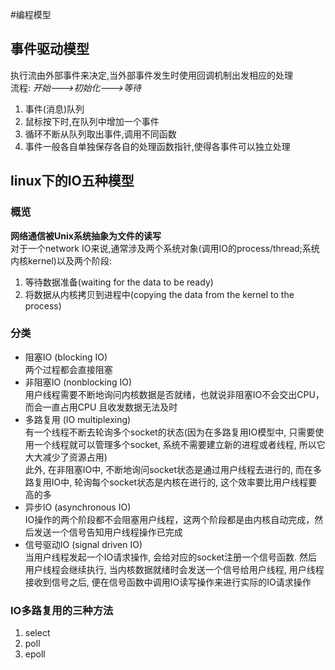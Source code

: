 #编程模型

## 事件驱动模型
执行流由外部事件来决定,当外部事件发生时使用回调机制出发相应的处理<br/>
流程: *开始--->初始化--->等待*

1. 事件(消息)队列
2. 鼠标按下时,在队列中增加一个事件
3. 循环不断从队列取出事件,调用不同函数
4. 事件一般各自单独保存各自的处理函数指针,使得各事件可以独立处理

## linux下的IO五种模型
### 概览
**网络通信被Unix系统抽象为文件的读写**<br/>
对于一个network IO来说,通常涉及两个系统对象(调用IO的process/thread;系统内核kernel)以及两个阶段:

1. 等待数据准备(waiting for the data to be ready)
2. 将数据从内核拷贝到进程中(copying the data from the kernel to the process)
### 分类
+ 阻塞IO (blocking IO)<br/>
两个过程都会直接阻塞
+ 非阻塞IO (nonblocking IO)<br/>
用户线程需要不断地询问内核数据是否就绪，也就说非阻塞IO不会交出CPU，而会一直占用CPU 
且收发数据无法及时
+ 多路复用 (IO multiplexing)<br/>
有一个线程不断去轮询多个socket的状态(因为在多路复用IO模型中, 只需要使用一个线程就可以管理多个socket, 系统不需要建立新的进程或者线程, 所以它大大减少了资源占用)<br/>
此外, 在非阻塞IO中, 不断地询问socket状态是通过用户线程去进行的, 而在多路复用IO中, 轮询每个socket状态是内核在进行的, 这个效率要比用户线程要高的多
+ 异步IO (asynchronous IO)<br/>
IO操作的两个阶段都不会阻塞用户线程，这两个阶段都是由内核自动完成，然后发送一个信号告知用户线程操作已完成
+ 信号驱动IO (signal driven IO)<br/>
当用户线程发起一个IO请求操作, 会给对应的socket注册一个信号函数. 然后用户线程会继续执行, 当内核数据就绪时会发送一个信号给用户线程, 用户线程接收到信号之后, 便在信号函数中调用IO读写操作来进行实际的IO请求操作

### IO多路复用的三种方法
1. select
2. poll
3. epoll
